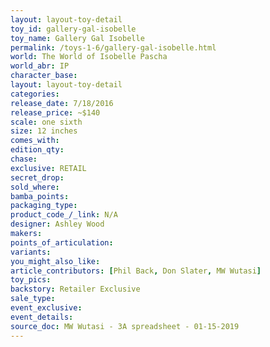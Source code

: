 ```yaml
---
layout: layout-toy-detail 
toy_id: gallery-gal-isobelle
toy_name: Gallery Gal Isobelle
permalink: /toys-1-6/gallery-gal-isobelle.html
world: The World of Isobelle Pascha
world_abr: IP
character_base: 
layout: layout-toy-detail
categories: 
release_date: 7/18/2016
release_price: ~$140
scale: one sixth
size: 12 inches
comes_with: 
edition_qty: 
chase: 
exclusive: RETAIL
secret_drop: 
sold_where: 
bamba_points: 
packaging_type: 
product_code_/_link: N/A
designer: Ashley Wood
makers: 
points_of_articulation: 
variants: 
you_might_also_like: 
article_contributors: [Phil Back, Don Slater, MW Wutasi]
toy_pics: 
backstory: Retailer Exclusive
sale_type: 
event_exclusive: 
event_details: 
source_doc: MW Wutasi - 3A spreadsheet - 01-15-2019
---
```


